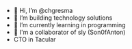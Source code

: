 - 👋 Hi, I’m @chgresma
- 👀 I’m building technology solutions
- 🌱 I’m currently learning in programming
- 💞️ I'm a collaborator of sly (Son0fAnton)
- CTO in Tacular

<!---
chgresma/chgresma is a ✨ special ✨ repository because its `README.md` (this file) appears on your GitHub profile.
You can click the Preview link to take a look at your changes.
--->
